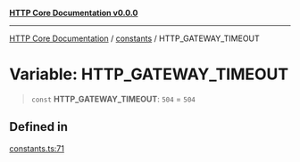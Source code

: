 [**HTTP Core Documentation v0.0.0**](../../README.md)

***

[HTTP Core Documentation](../../modules.md) / [constants](../README.md) / HTTP\_GATEWAY\_TIMEOUT

# Variable: HTTP\_GATEWAY\_TIMEOUT

> `const` **HTTP\_GATEWAY\_TIMEOUT**: `504` = `504`

## Defined in

[constants.ts:71](https://github.com/stonemjs/http-core/blob/a162480c16327760396238c341daab61793d5440/src/constants.ts#L71)
